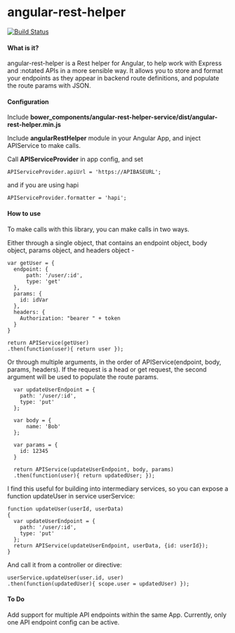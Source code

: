 # angular-rest-helper
[![Build Status](https://travis-ci.org/orionstein/angular-rest-helper-service.svg?branch=master)](https://travis-ci.org/orionstein/angular-rest-helper-service)

#### What is it?
angular-rest-helper is a Rest helper for Angular, to help work with Express and :notated APIs in a more sensible way.
It allows you to store and format your endpoints as they appear in backend route definitions, and populate the route params with JSON.

#### Configuration
Include 
**bower_components/angular-rest-helper-service/dist/angular-rest-helper.min.js**

Include **angularRestHelper** module in your Angular App, and inject APIService to make calls.

Call **APIServiceProvider** in app config, and set
```
APIServiceProvider.apiUrl = 'https://APIBASEURL';
```

and if you are using hapi
```
APIServiceProvider.formatter = 'hapi';
```

#### How to use

To make calls with this library, you can make calls in two ways.

Either through a single object, that contains an endpoint object, body object, params object, and headers object -
  ```
  var getUser = {
    endpoint: {
        path: '/user/:id',
        type: 'get'
    },
    params: {
      id: idVar
    },
    headers: {
      Authorization: "bearer " + token
    }
  }

  return APIService(getUser)
  .then(function(user){ return user });
  ```

Or through multiple arguments, in the order of APIService(endpoint, body, params, headers). If the request is a head or get request, the second argument will be used to populate the route params.
```
  var updateUserEndpoint = {
    path: '/user/:id',
    type: 'put'
  };

  var body = {
      name: 'Bob'
  };

  var params = {
    id: 12345
  }

  return APIService(updateUserEndpoint, body, params)
  .then(function(user){ return updatedUser; });
```
I find this useful for building into intermediary services, so you can expose a function updateUser in service userService:

```
function updateUser(userId, userData)
{
  var updateUserEndpoint = {
    path: '/user/:id',
    type: 'put'
  };
  return APIService(updateUserEndpoint, userData, {id: userId});
}
```

And call it from a controller or directive:
```
userService.updateUser(user.id, user)
.then(function(updatedUser){ scope.user = updatedUser) });
```

#### To Do
Add support for multiple API endpoints within the same App. Currently, only one API endpoint config can be active.
